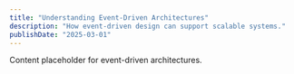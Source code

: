 ```yaml
---
title: "Understanding Event-Driven Architectures"
description: "How event-driven design can support scalable systems."
publishDate: "2025-03-01"
---
```

Content placeholder for event-driven architectures.
